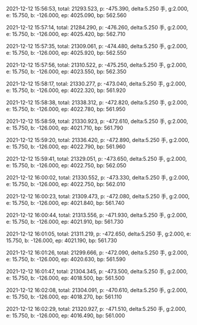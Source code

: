 2021-12-12 15:56:53, total: 21293.523, p: -475.390, delta:5.250 手, g:2.000, e: 15.750, b: -126.000, ep: 4025.090, bp: 562.560

2021-12-12 15:57:14, total: 21284.290, p: -476.260, delta:5.250 手, g:2.000, e: 15.750, b: -126.000, ep: 4025.420, bp: 562.710

2021-12-12 15:57:35, total: 21309.061, p: -474.480, delta:5.250 手, g:2.000, e: 15.750, b: -126.000, ep: 4025.920, bp: 562.550

2021-12-12 15:57:56, total: 21310.522, p: -475.250, delta:5.250 手, g:2.000, e: 15.750, b: -126.000, ep: 4023.550, bp: 562.350

2021-12-12 15:58:17, total: 21330.277, p: -473.040, delta:5.250 手, g:2.000, e: 15.750, b: -126.000, ep: 4022.320, bp: 561.920

2021-12-12 15:58:38, total: 21338.312, p: -472.820, delta:5.250 手, g:2.000, e: 15.750, b: -126.000, ep: 4022.780, bp: 561.950

2021-12-12 15:58:59, total: 21330.923, p: -472.610, delta:5.250 手, g:2.000, e: 15.750, b: -126.000, ep: 4021.710, bp: 561.790

2021-12-12 15:59:20, total: 21336.420, p: -472.890, delta:5.250 手, g:2.000, e: 15.750, b: -126.000, ep: 4022.790, bp: 561.960

2021-12-12 15:59:41, total: 21329.051, p: -473.650, delta:5.250 手, g:2.000, e: 15.750, b: -126.000, ep: 4022.750, bp: 562.050

2021-12-12 16:00:02, total: 21330.552, p: -473.330, delta:5.250 手, g:2.000, e: 15.750, b: -126.000, ep: 4022.750, bp: 562.010

2021-12-12 16:00:23, total: 21309.473, p: -472.080, delta:5.250 手, g:2.000, e: 15.750, b: -126.000, ep: 4021.840, bp: 561.740

2021-12-12 16:00:44, total: 21313.556, p: -471.930, delta:5.250 手, g:2.000, e: 15.750, b: -126.000, ep: 4021.910, bp: 561.730

2021-12-12 16:01:05, total: 21311.219, p: -472.650, delta:5.250 手, g:2.000, e: 15.750, b: -126.000, ep: 4021.190, bp: 561.730

2021-12-12 16:01:26, total: 21299.666, p: -472.090, delta:5.250 手, g:2.000, e: 15.750, b: -126.000, ep: 4020.630, bp: 561.590

2021-12-12 16:01:47, total: 21304.345, p: -473.500, delta:5.250 手, g:2.000, e: 15.750, b: -126.000, ep: 4018.500, bp: 561.500

2021-12-12 16:02:08, total: 21304.091, p: -470.610, delta:5.250 手, g:2.000, e: 15.750, b: -126.000, ep: 4018.270, bp: 561.110

2021-12-12 16:02:29, total: 21320.927, p: -471.510, delta:5.250 手, g:2.000, e: 15.750, b: -126.000, ep: 4016.490, bp: 561.000